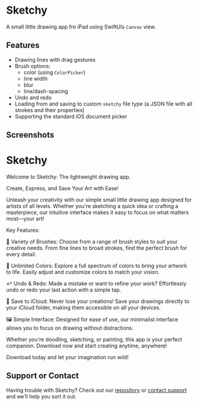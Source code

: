 # Sketchy
A small little drawing app fro iPad using SwiftUIs `Canvas` view.

## Features

- Drawing lines with drag gestures
- Brush options:
  - color (using `ColorPicker`)
  - line width
  - blur
  - line/dash-spacing
- Undo and redo
- Loading from and saving to custom `sketchy` file type (a JSON file with all strokes and their properties)
- Supporting the standard iOS document picker

## Screenshots

# Sketchy

Welcome to Sketchy: The lightweight drawing app.

Create, Express, and Save Your Art with Ease!

Unleash your creativity with our simple small little drawing app designed for artists of all levels. Whether you're sketching a quick idea or crafting a masterpiece, our intuitive interface makes it easy to focus on what matters most—your art!

Key Features:

🎨 Variety of Brushes: Choose from a range of brush styles to suit your creative needs. From fine lines to broad strokes, find the perfect brush for every detail.

🌈 Unlimited Colors: Explore a full spectrum of colors to bring your artwork to life. Easily adjust and customize colors to match your vision.

↩️ Undo & Redo: Made a mistake or want to refine your work? Effortlessly undo or redo your last action with a simple tap.

💾 Save to iCloud: Never lose your creations! Save your drawings directly to your iCloud folder, making them accessible on all your devices.

🖼️ Simple Interface: Designed for ease of use, our minimalist interface allows you to focus on drawing without distractions.

Whether you're doodling, sketching, or painting, this app is your perfect companion. Download now and start creating anytime, anywhere!

Download today and let your imagination run wild!

## Support or Contact

Having trouble with Sketchy? Check out our [repository](https://github.com/Plus1XP/Sketchy/) or [contact support](mailto:evlbrains@protonmail.ch) and we’ll help you sort it out.

